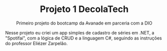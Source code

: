 <h1 align="center">Projeto 1 DecolaTech</h1>
<p align="center">Primeiro projeto do bootcamp da Avanade em parceria com a DIO</p>

Nesse projeto eu criei um app simples de cadastro de séries em .NET, a "Spotifai", com a lógica de CRUD e a linguagem C#, seguindo as instruções do professor Eliézer Zarpelão.
